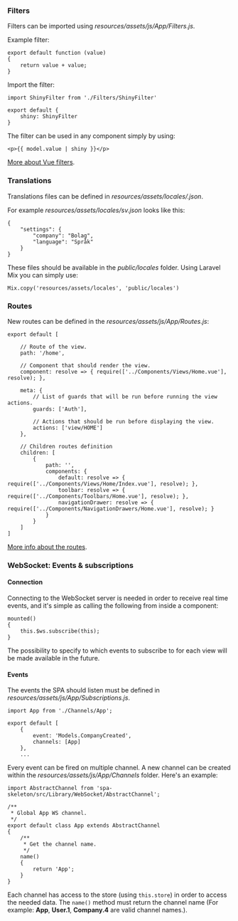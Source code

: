 ### Filters

Filters can be imported using *resources/assets/js/App/Filters.js*.

Example filter:

    export default function (value)
    {
        return value + value;
    }
    
Import the filter:

    import ShinyFilter from './Filters/ShinyFilter'
        
    export default {
        shiny: ShinyFilter
    }
    
The filter can be used in any component simply by using:

    <p>{{ model.value | shiny }}</p>
    
[More about Vue filters](https://vuejs.org/v2/guide/filters.html).

### Translations

Translations files can be defined in *resources/assets/locales/<locale>.json*.

For example *resources/assets/locales/sv.json* looks like this:

    {
        "settings": {
            "company": "Bolag",
            "language": "Språk"
        }
    }

These files should be available in the *public/locales* folder. Using Laravel Mix you can simply
use:

    Mix.copy('resources/assets/locales', 'public/locales')

### Routes

New routes can be defined in the *resources/assets/js/App/Routes.js*:

    export default [

        // Route of the view.
        path: '/home',

        // Component that should render the view.
        component: resolve => { require(['../Components/Views/Home.vue'], resolve); },

        meta: {
            // List of guards that will be run before running the view actions.
            guards: ['Auth'],
        
            // Actions that should be run before displaying the view.
            actions: ['view/HOME']
        },

        // Children routes definition
        children: [
            {
                path: '',
                components: {
                    default: resolve => { require(['../Components/Views/Home/Index.vue'], resolve); },
                    toolbar: resolve => { require(['../Components/Toolbars/Home.vue'], resolve); },
                    navigationDrawer: resolve => { require(['../Components/NavigationDrawers/Home.vue'], resolve); }
                }
            }
        ]
    ]
    
[More info about the routes](https://router.vuejs.org/en/).

### WebSocket: Events & subscriptions

#### Connection

Connecting to the WebSocket server is needed in order to receive real time events, and it's simple
as calling the following from inside a component:

    mounted()
    {
        this.$ws.subscribe(this);
    }
    
The possibility to specify to which events to subscribe to for each view will be made available in
the future.

#### Events

The events the SPA should listen must be defined in *resources/assets/js/App/Subscriptions.js*.

    import App from './Channels/App';

    export default [
        {
            event: 'Models.CompanyCreated',
            channels: [App]
        },
        ...
        
Every event can be fired on multiple channel. A new channel can be created within the
*resources/assets/js/App/Channels* folder. Here's an example:

    import AbstractChannel from 'spa-skeleton/src/Library/WebSocket/AbstractChannel';
        
    /**
     * Global App WS channel.
     */
    export default class App extends AbstractChannel
    {
        /**
         * Get the channel name.
         */
        name()
        {
            return 'App';
        }
    }

Each channel has access to the store (using `this.store`) in order to access the needed data. The
`name()` method must return the channel name (For example: **App**, **User.1**, **Company.4** are
valid channel names.).
